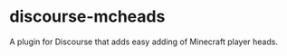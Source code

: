 discourse-mcheads
=================

A plugin for Discourse that adds easy adding of Minecraft player heads.
